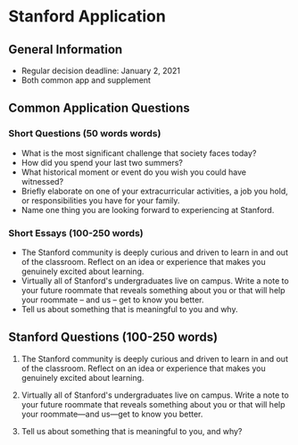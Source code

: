 # Stanford Application

## General Information
- Regular decision deadline: January 2, 2021
- Both common app and supplement

## Common Application Questions

### Short Questions (50 words words)
- What is the most significant challenge that society faces today?
- How did you spend your last two summers?
- What historical moment or event do you wish you could have witnessed?
- Briefly elaborate on one of your extracurricular activities, a job you hold, or responsibilities you have for your family. 
- Name one thing you are looking forward to experiencing at Stanford.

### Short Essays (100-250 words)

- The Stanford community is deeply curious and driven to learn in and out of the classroom. Reflect on an idea or experience that makes you genuinely excited about learning.
- Virtually all of Stanford's undergraduates live on campus. Write a note to your future roommate that reveals something about you or that will help your roommate – and us – get to know you better.
- Tell us about something that is meaningful to you and why.

## Stanford Questions (100-250 words)

1. The Stanford community is deeply curious and driven to learn in and out of the classroom. Reflect on an idea or experience that makes you genuinely excited about learning.

2. Virtually all of Stanford's undergraduates live on campus. Write a note to your future roommate that reveals something about you or that will help your roommate—and us—get to know you better.

3. Tell us about something that is meaningful to you, and why?
